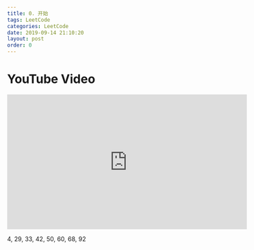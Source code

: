 ```yaml
---
title: 0. 开始
tags: LeetCode
categories: LeetCode
date: 2019-09-14 21:10:20
layout: post
order: 0
---
```


# YouTube Video

<iframe width="560" height="315" src="https://www.youtube.com/embed/DkKCkLcVQrI" frameborder="0" allow="accelerometer; autoplay; encrypted-media; gyroscope; picture-in-picture" allowfullscreen></iframe>

4, 29, 33, 42, 50, 60, 68, 92
